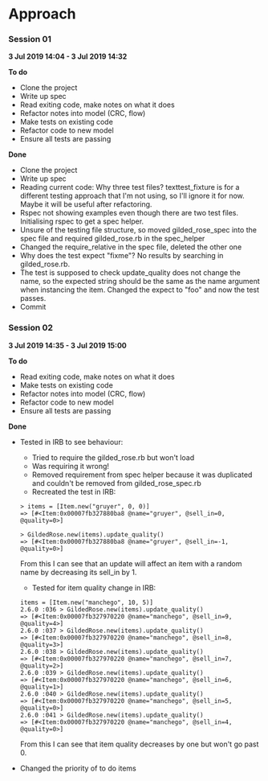 # Approach

### Session 01

**3 Jul 2019 14:04 - 3 Jul 2019 14:32**

**To do**
- Clone the project
- Write up spec
- Read exiting code, make notes on what it does
- Refactor notes into model (CRC, flow)
- Make tests on existing code
- Refactor code to new model
- Ensure all tests are passing

**Done**
- Clone the project
- Write up spec
- Reading current code: Why three test files? texttest_fixture is for a different testing approach that I'm not using, so I'll ignore it for now. Maybe it will be useful after refactoring.
- Rspec not showing examples even though there are two test files. Initialising rspec to get a spec helper.
- Unsure of the testing file structure, so moved gilded_rose_spec into the spec file and required gilded_rose.rb in the spec_helper
- Changed the require_relative in the spec file, deleted the other one
- Why does the test expect "fixme"? No results by searching in gilded_rose.rb.
- The test is supposed to check update_quality does not change the name, so the expected string should be the same as the name argument when instancing the item. Changed the expect to "foo" and now the test passes.
- Commit

### Session 02

**3 Jul 2019 14:35 - 3 Jul 2019 15:00**

**To do**
- Read exiting code, make notes on what it does
- Make tests on existing code
- Refactor notes into model (CRC, flow)
- Refactor code to new model
- Ensure all tests are passing

**Done**
- Tested in IRB to see behaviour:
    - Tried to require the gilded_rose.rb but won't load
    - Was requiring it wrong!
    - Removed requirement from spec helper because it was duplicated and couldn't be removed from gilded_rose_spec.rb
    - Recreated the test in IRB:
    ```
    > items = [Item.new("gruyer", 0, 0)]
    => [#<Item:0x00007fb327880ba8 @name="gruyer", @sell_in=0, @quality=0>]

    > GildedRose.new(items).update_quality()
    => [#<Item:0x00007fb327880ba8 @name="gruyer", @sell_in=-1, @quality=0>]
    ```
    From this I can see that an update will affect an item with a random name by decreasing its sell_in by 1.

    - Tested for item quality change in IRB:
    ```
    items = [Item.new("manchego", 10, 5)]
    2.6.0 :036 > GildedRose.new(items).update_quality()
    => [#<Item:0x00007fb327970220 @name="manchego", @sell_in=9, @quality=4>] 
    2.6.0 :037 > GildedRose.new(items).update_quality()
    => [#<Item:0x00007fb327970220 @name="manchego", @sell_in=8, @quality=3>] 
    2.6.0 :038 > GildedRose.new(items).update_quality()
    => [#<Item:0x00007fb327970220 @name="manchego", @sell_in=7, @quality=2>] 
    2.6.0 :039 > GildedRose.new(items).update_quality()
    => [#<Item:0x00007fb327970220 @name="manchego", @sell_in=6, @quality=1>] 
    2.6.0 :040 > GildedRose.new(items).update_quality()
    => [#<Item:0x00007fb327970220 @name="manchego", @sell_in=5, @quality=0>] 
    2.6.0 :041 > GildedRose.new(items).update_quality()
    => [#<Item:0x00007fb327970220 @name="manchego", @sell_in=4, @quality=0>] 
    ```
    From this I can see that item quality decreases by one but won't go past 0.
- Changed the priority of to do items

